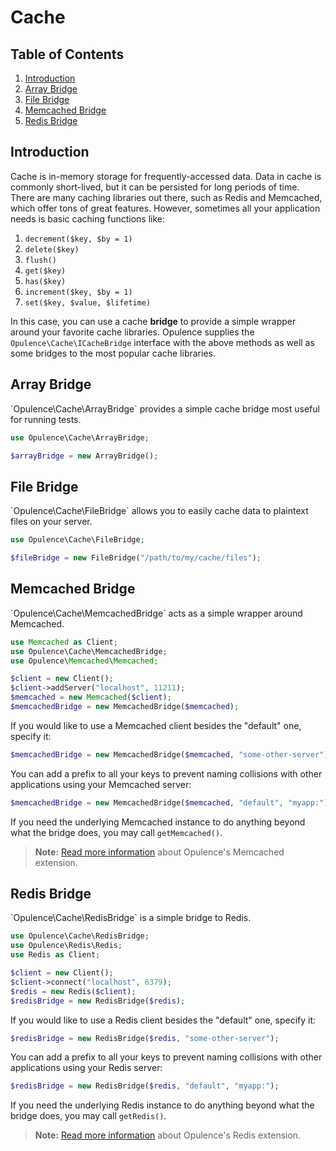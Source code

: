 # Cache

## Table of Contents
1. [Introduction](#introduction)
2. [Array Bridge](#array-bridge)
3. [File Bridge](#file-bridge)
4. [Memcached Bridge](#memcached-bridge)
5. [Redis Bridge](#redis-bridge)

<h2 id="introduction">Introduction</h2>
Cache is in-memory storage for frequently-accessed data.  Data in cache is commonly short-lived, but it can be persisted for long periods of time.  There are many caching libraries out there, such as Redis and Memcached, which offer tons of great features.  However, sometimes all your application needs is basic caching functions like:

1. `decrement($key, $by = 1)`
2. `delete($key)`
3. `flush()`
4. `get($key)`
5. `has($key)`
6. `increment($key, $by = 1)`
7. `set($key, $value, $lifetime)`

In this case, you can use a cache **bridge** to provide a simple wrapper around your favorite cache libraries.  Opulence supplies the `Opulence\Cache\ICacheBridge` interface with the above methods as well as some bridges to the most popular cache libraries.
  
<h2 id="array-bridge">Array Bridge</h2>
`Opulence\Cache\ArrayBridge` provides a simple cache bridge most useful for running tests.

```php
use Opulence\Cache\ArrayBridge;

$arrayBridge = new ArrayBridge();
```

<h2 id="file-bridge">File Bridge</h2>
`Opulence\Cache\FileBridge` allows you to easily cache data to plaintext files on your server.

```php
use Opulence\Cache\FileBridge;

$fileBridge = new FileBridge("/path/to/my/cache/files");
```

<h2 id="memcached-bridge">Memcached Bridge</h2>
`Opulence\Cache\MemcachedBridge` acts as a simple wrapper around Memcached.

```php
use Memcached as Client;
use Opulence\Cache\MemcachedBridge;
use Opulence\Memcached\Memcached;

$client = new Client();
$client->addServer("localhost", 11211);
$memcached = new Memcached($client);
$memcachedBridge = new MemcachedBridge($memcached);
```

If you would like to use a Memcached client besides the "default" one, specify it:

```php
$memcachedBridge = new MemcachedBridge($memcached, "some-other-server");
```

You can add a prefix to all your keys to prevent naming collisions with other applications using your Memcached server:

```php
$memcachedBridge = new MemcachedBridge($memcached, "default", "myapp:");
```

If you need the underlying Memcached instance to do anything beyond what the bridge does, you may call `getMemcached()`.

> **Note:** [Read more information](memcached) about Opulence's Memcached extension.

<h2 id="redis-bridge">Redis Bridge</h2>
`Opulence\Cache\RedisBridge` is a simple bridge to Redis.

```php
use Opulence\Cache\RedisBridge;
use Opulence\Redis\Redis;
use Redis as Client;

$client = new Client();
$client->connect("localhost", 6379);
$redis = new Redis($client);
$redisBridge = new RedisBridge($redis);
```

If you would like to use a Redis client besides the "default" one, specify it:

```php
$redisBridge = new RedisBridge($redis, "some-other-server");
```

You can add a prefix to all your keys to prevent naming collisions with other applications using your Redis server:

```php
$redisBridge = new RedisBridge($redis, "default", "myapp:");
```

If you need the underlying Redis instance to do anything beyond what the bridge does, you may call `getRedis()`.

> **Note:** [Read more information](redis) about Opulence's Redis extension.